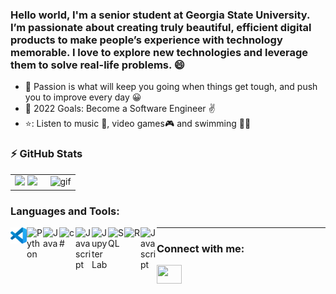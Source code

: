 ### Hello world, I'm a senior student at Georgia State University. I’m passionate about creating truly beautiful, efficient digital products to make people’s experience with technology memorable. I love to explore new technologies and leverage them to solve real-life problems.  :smile:


- 🔭 Passion is what will keep you going when things get tough, and push you to improve every day 😀
- 💪 2022 Goals: Become a Software Engineer :v:
- ⭐: Listen to music 🎼, video games🎮 and swimming 🏊‍♂️

### :zap: GitHub Stats

<table>
<tr>
  <td width="48%">
    <img src="https://github-readme-stats.vercel.app/api?username=huysam11&show_icons=true&hide=contribs,issues&hide_border=true" />
    <img src="https://github-readme-stats.vercel.app/api/top-langs/?username=huysam11&layout=compact&show_icons=true&hide_border=true" />
  </td>
  <td width="52%"><img alt="gif" align="right" src="https://camo.githubusercontent.com/c1dcb74cc1c1835b1d716f5051499a2814c683c806b15f04b0eba492863703e9/68747470733a2f2f63646e2e6472696262626c652e636f6d2f75736572732f3733303730332f73637265656e73686f74732f363538313234332f6176656e746f2e676966"/></td>
</tr>
<table>

### Languages and Tools:
<img align="left" alt="Visual Studio Code" width="26px" src="https://raw.githubusercontent.com/github/explore/80688e429a7d4ef2fca1e82350fe8e3517d3494d/topics/visual-studio-code/visual-studio-code.png" />
<img align="left" alt="Python" width="26px" src="https://upload.wikimedia.org/wikipedia/commons/thumb/0/0a/Python.svg/1200px-Python.svg.png" /> 
<img align="left" alt="Java" width="26px" src="https://cdn.iconscout.com/icon/free/png-256/java-60-1174953.png" /> 
<img align="left" alt="c#" width="26px" src="https://iconape.com/wp-content/files/km/370669/svg/c-sharp-logo-icon-png-svg.png" />
<img align="left" alt="Javascript" width="26px" src="https://cdn.icon-icons.com/icons2/2108/PNG/512/javascript_icon_130900.png" />
<img align="left" alt="Jupyter Lab" width="26px" src="https://miro.medium.com/max/518/1*FogMIj4gYwp3fTHLZuwavQ.png" />
<img align="left" alt="SQL" width="26px" src="https://cdn2.iconfinder.com/data/icons/programming-50/64/206_programming-sql-data-database-512.png" />
<img align="left" alt="R" width="26px" src="https://www.r-project.org/logo/Rlogo.png" />
<img align="left" alt="Javascript" width="26px" src="https://cdn.icon-icons.com/icons2/2108/PNG/512/javascript_icon_130900.png" /> 
 
  ---

<h3 align="left">Connect with me:</h3>
<p align="left">
<a href="https://www.linkedin.com/in/huy-sam-363b241b5" target="blank"><img align="center" src="https://www.freeiconspng.com/thumbs/linkedin-logo-png/linkedin-logo-3.png" alt="" height="30" width="40" /></a>
</p>
